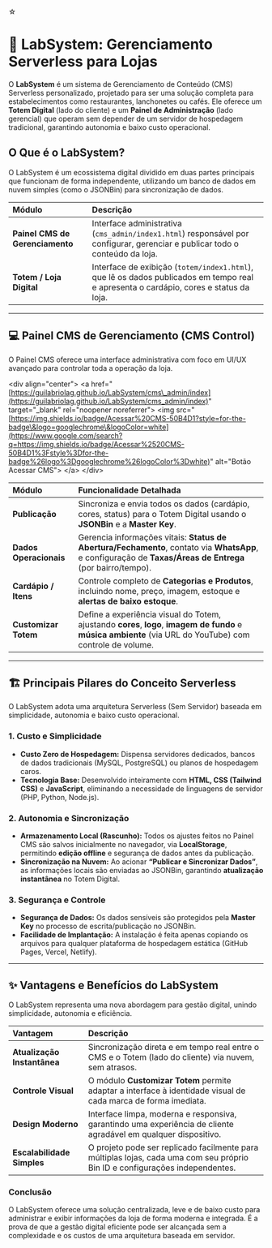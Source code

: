
☆
# 🚀 LabSystem: Gerenciamento Serverless para Lojas

O **LabSystem** é um sistema de Gerenciamento de Conteúdo (CMS) Serverless personalizado, projetado para ser uma solução completa para estabelecimentos como restaurantes, lanchonetes ou cafés. Ele oferece um **Totem Digital** (lado do cliente) e um **Painel de Administração** (lado gerencial) que operam sem depender de um servidor de hospedagem tradicional, garantindo autonomia e baixo custo operacional.

## O Que é o LabSystem?

O LabSystem é um ecossistema digital dividido em duas partes principais que funcionam de forma independente, utilizando um banco de dados em nuvem simples (como o JSONBin) para sincronização de dados.

| Módulo | Descrição |
| :--- | :--- |
| **Painel CMS de Gerenciamento** | Interface administrativa (`cms_admin/index1.html`) responsável por configurar, gerenciar e publicar todo o conteúdo da loja. |
| **Totem / Loja Digital** | Interface de exibição (`totem/index1.html`), que lê os dados publicados em tempo real e apresenta o cardápio, cores e status da loja. |

-----

## 💻 Painel CMS de Gerenciamento (CMS Control)

O Painel CMS oferece uma interface administrativa com foco em UI/UX avançado para controlar toda a operação da loja.

\<div align="center"\>
\<a href="[https://guilabriolag.github.io/LabSystem/cms\_admin/index](https://guilabriolag.github.io/LabSystem/cms_admin/index)" target="\_blank" rel="noopener noreferrer"\>
\<img src="[https://img.shields.io/badge/Acessar%20CMS-50B4D1?style=for-the-badge\&logo=googlechrome\&logoColor=white](https://www.google.com/search?q=https://img.shields.io/badge/Acessar%2520CMS-50B4D1%3Fstyle%3Dfor-the-badge%26logo%3Dgooglechrome%26logoColor%3Dwhite)" alt="Botão Acessar CMS"\>
\</a\>
\</div\>

| Módulo | Funcionalidade Detalhada |
| :--- | :--- |
| **Publicação** | Sincroniza e envia todos os dados (cardápio, cores, status) para o Totem Digital usando o **JSONBin** e a **Master Key**. |
| **Dados Operacionais** | Gerencia informações vitais: **Status de Abertura/Fechamento**, contato via **WhatsApp**, e configuração de **Taxas/Áreas de Entrega** (por bairro/tempo). |
| **Cardápio / Itens** | Controle completo de **Categorias e Produtos**, incluindo nome, preço, imagem, estoque e **alertas de baixo estoque**. |
| **Customizar Totem** | Define a experiência visual do Totem, ajustando **cores**, **logo**, **imagem de fundo** e **música ambiente** (via URL do YouTube) com controle de volume. |

-----

## 🏗️ Principais Pilares do Conceito Serverless

O LabSystem adota uma arquitetura Serverless (Sem Servidor) baseada em simplicidade, autonomia e baixo custo operacional.

### 1\. Custo e Simplicidade

  * **Custo Zero de Hospedagem:** Dispensa servidores dedicados, bancos de dados tradicionais (MySQL, PostgreSQL) ou planos de hospedagem caros.
  * **Tecnologia Base:** Desenvolvido inteiramente com **HTML, CSS (Tailwind CSS)** e **JavaScript**, eliminando a necessidade de linguagens de servidor (PHP, Python, Node.js).

### 2\. Autonomia e Sincronização

  * **Armazenamento Local (Rascunho):** Todos os ajustes feitos no Painel CMS são salvos inicialmente no navegador, via **LocalStorage**, permitindo **edição offline** e segurança de dados antes da publicação.
  * **Sincronização na Nuvem:** Ao acionar **“Publicar e Sincronizar Dados”**, as informações locais são enviadas ao JSONBin, garantindo **atualização instantânea** no Totem Digital.

### 3\. Segurança e Controle

  * **Segurança de Dados:** Os dados sensíveis são protegidos pela **Master Key** no processo de escrita/publicação no JSONBin.
  * **Facilidade de Implantação:** A instalação é feita apenas copiando os arquivos para qualquer plataforma de hospedagem estática (GitHub Pages, Vercel, Netlify).

-----

## ✨ Vantagens e Benefícios do LabSystem

O LabSystem representa uma nova abordagem para gestão digital, unindo simplicidade, autonomia e eficiência.

| Vantagem | Descrição |
| :--- | :--- |
| **Atualização Instantânea** | Sincronização direta e em tempo real entre o CMS e o Totem (lado do cliente) via nuvem, sem atrasos. |
| **Controle Visual** | O módulo **Customizar Totem** permite adaptar a interface à identidade visual de cada marca de forma imediata. |
| **Design Moderno** | Interface limpa, moderna e responsiva, garantindo uma experiência de cliente agradável em qualquer dispositivo. |
| **Escalabilidade Simples** | O projeto pode ser replicado facilmente para múltiplas lojas, cada uma com seu próprio Bin ID e configurações independentes. |

### Conclusão

O LabSystem oferece uma solução centralizada, leve e de baixo custo para administrar e exibir informações da loja de forma moderna e integrada. É a prova de que a gestão digital eficiente pode ser alcançada sem a complexidade e os custos de uma arquitetura baseada em servidor.
